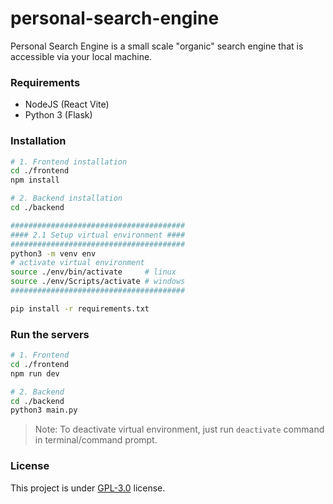 # personal-search-engine
Personal Search Engine is a small scale "organic" search engine that is accessible via your local machine.

### Requirements
* NodeJS (React Vite)
* Python 3 (Flask)

### Installation
```bash
# 1. Frontend installation
cd ./frontend
npm install

# 2. Backend installation
cd ./backend

#######################################
#### 2.1 Setup virtual environment ####
#######################################
python3 -m venv env
# activate virtual environment
source ./env/bin/activate     # linux
source ./env/Scripts/activate # windows
#######################################

pip install -r requirements.txt
```

### Run the servers
```bash
# 1. Frontend
cd ./frontend
npm run dev

# 2. Backend
cd ./backend
python3 main.py
```

> Note: To deactivate virtual environment, just run `deactivate` command in terminal/command prompt.

### License
This project is under [GPL-3.0](./LICENSE) license.